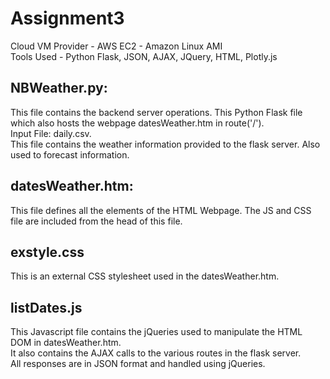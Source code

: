 # Assignment3

Cloud VM Provider - AWS EC2 - Amazon Linux AMI <br/>
Tools Used - Python Flask, JSON, AJAX, JQuery, HTML, Plotly.js<br/>

NBWeather.py:
----------
This file contains the backend server operations. This Python Flask file which also hosts the webpage datesWeather.htm in route('/'). <br/>
Input File: daily.csv. <br/>
This file contains the weather information provided to the flask server. Also used to forecast information.

datesWeather.htm:
-----------------
This file defines all the elements of the HTML Webpage. The JS and CSS file are included from the head of this file.

exstyle.css
-----------
This is an external CSS stylesheet used in the datesWeather.htm.

listDates.js
------------
This Javascript file contains the jQueries used to manipulate the HTML DOM in datesWeather.htm. <br/>
It also contains the AJAX calls to the various routes in the flask server. <br/>
All responses are in JSON format and handled using jQueries.
